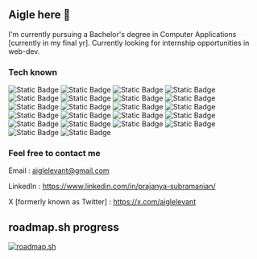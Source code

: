 ## Aigle here 👋 

I'm currently pursuing a Bachelor's degree in Computer Applications [currently in my final yr]. Currently looking for internship opportunities in web-dev.

### Tech known

<div>
 <img alt="Static Badge" src="https://img.shields.io/badge/-HTML5-E34F26?logo=html5&logoColor=white&style=for-the-badge">
 <img alt="Static Badge" src="https://img.shields.io/badge/-CSS3-1572B6?logo=css3&logoColor=white&style=for-the-badge">
 <img alt="Static Badge" src="https://img.shields.io/badge/-JavaScript-F7DF1E?logo=javascript&logoColor=black&style=for-the-badge">
 <img alt="Static Badge" src="https://img.shields.io/badge/-Bootstrap-7952B3?logo=bootstrap&logoColor=white&style=for-the-badge">
 <img alt="Static Badge" src="https://img.shields.io/badge/-Tailwind%20CSS-06B6D4?logo=tailwind-css&logoColor=black&style=for-the-badge">
 <img alt="Static Badge" src="https://img.shields.io/badge/-Bulma-00D1B2?logo=bulma&logoColor=white&style=for-the-badge">
 <img alt="Static Badge" src="https://img.shields.io/badge/-React-61DAFB?logo=react&logoColor=white&style=for-the-badge">
 <img alt="Static Badge" src="https://img.shields.io/badge/-Redux-764ABC?logo=redux&logoColor=white&style=for-the-badge">
 <img alt="Static Badge" src="https://img.shields.io/badge/-Vite-646CFF?logo=vite&logoColor=white&style=for-the-badge">
 <img alt="Static Badge" src="https://img.shields.io/badge/-TypeScript-3178C6?logo=typescript&logoColor=white&style=for-the-badge">
 <img alt="Static Badge" src="https://img.shields.io/badge/-Jest-C21325?logo=jest&logoColor=white&style=for-the-badge">
 <img alt="Static Badge" src="https://img.shields.io/badge/-Vercel-000000?logo=vercel&logoColor=white&style=for-the-badge">
 <img alt="Static Badge" src="https://img.shields.io/badge/-npm-CB3837?logo=npm&logoColor=white&style=for-the-badge">
 <img alt="Static Badge" src="https://img.shields.io/badge/-Python-3776AB?logo=python&logoColor=white&style=for-the-badge">
 <img alt="Static Badge" src="https://img.shields.io/badge/-MySQL-4479A1?logo=mysql&logoColor=white&style=for-the-badge">
 <img alt="Static Badge" src="https://img.shields.io/badge/-SQLite-003B57?logo=sqlite&logoColor=white&style=for-the-badge">
 <img alt="Static Badge" src="https://img.shields.io/badge/-Linux-FCC624?logo=linux&logoColor=black&style=for-the-badge">
 <img alt="Static Badge" src="https://img.shields.io/badge/-Git-F05032?logo=git&logoColor=white&style=for-the-badge">
 <img alt="Static Badge" src="https://img.shields.io/badge/-GitHub-181717?logo=github&logoColor=white&style=for-the-badge">
 <img alt="Static Badge" src="https://img.shields.io/badge/-Figma-F24E1E?logo=figma&logoColor=white&style=for-the-badge">
 <img alt="Static Badge" src="https://img.shields.io/badge/-Notion-000000?logo=notion&logoColor=white&style=for-the-badge">
 <img alt="Static Badge" src="https://img.shields.io/badge/-WordPress-21759B?logo=wordpress&logoColor=white&style=for-the-badge">
 
</div>

### Feel free to contact me

Email : aiglelevant@gmail.com

LinkedIn : https://www.linkedin.com/in/prajanya-subramanian/

X [formerly known as Twitter] : https://x.com/aiglelevant

## roadmap.sh progress

[![roadmap.sh](https://roadmap.sh/card/tall/67516f365039431075ac2a51?variant=dark)](https://roadmap.sh)

<!--
**aigle-levant/aigle-levant** is a ✨ _special_ ✨ repository because its `README.md` (this file) appears on your GitHub profile.

Here are some ideas to get you started:

- 🔭 I’m currently working on ...
- 🌱 I’m currently learning ...
- 👯 I’m looking to collaborate on ...
- 🤔 I’m looking for help with ...
- 💬 Ask me about ...
- 📫 How to reach me: ...
- 😄 Pronouns: ...
- ⚡ Fun fact: ...
-->
